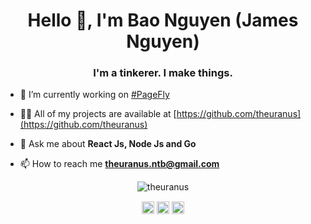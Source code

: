 <h1 align="center">Hello 👋, I'm Bao Nguyen (James Nguyen)</h1>
<h3 align="center">I'm a tinkerer. I make things.</h3>

- 🔭 I’m currently working on [#PageFly](https://pagefly.io/)

- 👨‍💻 All of my projects are available at [https://github.com/theuranus](https://github.com/theuranus)

- 💬 Ask me about **React Js, Node Js and Go**

- 📫 How to reach me **theuranus.ntb@gmail.com**

<p align="center"><img src="https://github-readme-stats.vercel.app/api?username=theuranus&show_icons=true" alt="theuranus" /></p>

<p align="center">
<a href="https://linkedin.com/in/bao-nguyen-thai" target="blank"><img align="center" src="https://cdn.jsdelivr.net/npm/simple-icons@3.0.1/icons/linkedin.svg" alt="bao-nguyen-thai" height="20" width="20" /></a>
<a href="https://fb.com/the.uranuss" target="blank"><img align="center" src="https://cdn.jsdelivr.net/npm/simple-icons@3.0.1/icons/facebook.svg" alt="the.uranuss" height="20" width="20" /></a>
<a href="https://instagram.com/_the_uranus.s_" target="blank"><img align="center" src="https://cdn.jsdelivr.net/npm/simple-icons@3.0.1/icons/instagram.svg" alt="_the_uranus.s_" height="20" width="20" /></a>
</p>
